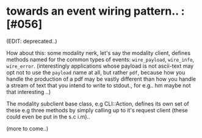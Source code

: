 # towards an event wiring pattern.. :[#056]

(EDIT: deprecated..)

How about this: some modality nerk, let's say the modality client,
defines methods named for the common types of events:
`wire_payload`, `wire_info`, `wire_error`. (interestingly applications
whose payload is not ascii-text may opt not to use the `payload` name
at all, but rather `pdf`, because how you handle the production of a
pdf may be vastly different than how you handle a stream of text that
you intend to write to stdout., for e.g.. hm maybe not that interesting ..)

The modality subclient base class, e.g CLI::Action, defines its own
set of these e.g three methods by simply calling up to it's request
client (these could even be put in the s.c i.m)..

(more to come..)

